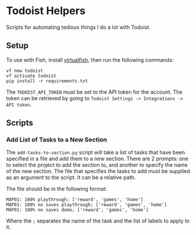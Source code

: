 # Todoist Helpers

Scripts for automating tedious things I do a lot with Todoist.

## Setup

To use with Fish, install [virtualfish](https://virtualfish.readthedocs.io/en/latest/install.html), then run the following commands:
```
vf new todoist
vf activate todoist
pip install -r requirements.txt
```

The `TODOIST_API_TOKEN` must be set to the API token for the account. The token can be retrieved by going to `Todoist Settings -> Integrations -> API token`.

## Scripts

### Add List of Tasks to a New Section

The `add-tasks-to-section.py` script will take a list of tasks that have been specified in a file and add them to a new section. There are 2 prompts: one to select the project to add the section to, and another to specify the name of the new section. The file that specifies the tasks to add must be supplied as an argument to the script. It can be a relative path.

The file should be in the following format:
```
MAP01: 100% playthrough; ['reward', 'games', 'home']
MAP01: 100% no saves playthrough; ['reward', 'games', 'home']
MAP01: 100% no saves demo; ['reward', 'games', 'home']
```

Where the `;` separates the name of the task and the list of labels to apply to it.
